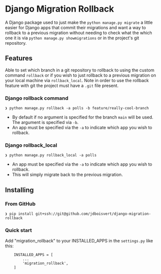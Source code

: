 # Django Migration Rollback
A Django package used to just make the `python manage.py migrate` a little easier for Django apps that commit their migrations and want a way to rollback to a previous migration without needing to check what the which one it is via `python manage.py showmigrations` or in the project's git repository.

## Features
Able to set which branch in a git repository to rollback to using the custom command `rollback` or if you wish to just rollback to a previous migration on your local machine via `rollback_local`. Note in order to use the rollback feature with git the project must have a `.git` file present.

### Django rollback command
    ❯ python manage.py rollback -a polls -b feature/really-cool-branch

* By default if no argument is specified for the branch `main` will be used. The argument is specified via `-b`.
* An app must be specified via the `-a` to indicate which app you wish to rollback.

### Django rollback_local
    ❯ python manage.py rollback_local -a polls

* An app must be specified via the `-a` to indicate which app you wish to rollback.
* This will simply migrate back to the previous migration.

## Installing
### From GitHub
    ❯ pip install git+ssh://git@github.com/jdboisvert/django-migration-rollback

### Quick start
Add "migration_rollback" to your INSTALLED_APPS in the `settings.py` like this:
```
    INSTALLED_APPS = [
        ...
        'migration_rollback',
    ]
```
